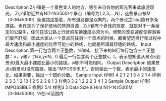 Description
Z小镇是一个景色宜人的地方，吸引来自各地的观光客来此旅游观光。 Z小镇附近共有N(1<N≤500)个景点（编号为1,2,3,…,N），这些景点被M（0<M≤5000）条道路连接着，所有道路都是双向的，两个景点之间可能有多条道路。也许是为了保护该地的旅游资源，Z小镇有个奇怪的规定，就是对于一条给定的公路Ri，任何在该公路上行驶的车辆速度必须为Vi。频繁的改变速度使得游客们很不舒服，因此大家从一个景点前往另一个景点的时候，都希望选择行使过程中最大速度和最小速度的比尽可能小的路线，也就是所谓最舒适的路线。
Input Description
第一行包含两个正整数，N和M。 接下来的M行每行包含三个正整数：x，y和v（1≤x,y≤N，0 最后一行包含两个正整数s，t，表示想知道从景点s到景点t最大最小速度比最小的路径。s和t不可能相同。
Output Description
如果景点s到景点t没有路径，输出“IMPOSSIBLE”。否则输出一个数，表示最小的速度比。如果需要，输出一个既约分数。
Sample Input
样例1 4 2 1 2 1 3 4 2 1 4  样例2 3 3 1 2 10 1 2 5 2 3 8 1 3  样例3 3 2 1 2 2 2 3 4 1 3
Sample Output
样例1 IMPOSSIBLE  样例2 5/4  样例3 2
Data Size & Hint
N(1<N≤500)M（0<M≤5000）Vi在int范围内

